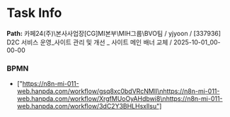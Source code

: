 # Task Info

**Path:** 카페24(주)\본사사업장\[CG]MI본부\MIH그룹\BVO팀 / yjyoon / [337936] D2C 서비스 운영_사이트 관리 및 개선 _ 사이트 메인 배너 교체 / 2025-10-01_00-00-00

### BPMN
- ["https://n8n-mi-011-web.hanpda.com/workflow/gsq8xc0bdVRcNMIl\nhttps://n8n-mi-011-web.hanpda.com/workflow/XrgfMUoOyAHdbwi8\nhttps://n8n-mi-011-web.hanpda.com/workflow/3dC2Y3BHLHsxllsu"]

